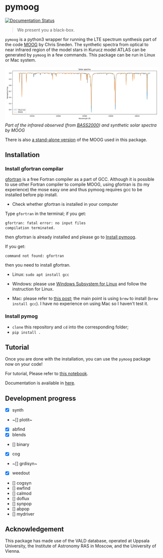 # pymoog

[![Documentation Status](https://readthedocs.org/projects/pymoog/badge/?version=latest)](https://pymoog.readthedocs.io/en/latest/?badge=latest)

> We present you a black-box.

`pymoog` is a python3 wrapper for running the LTE spectrum synthesis part of the code [MOOG](https://www.as.utexas.edu/~chris/moog.html) by Chris Sneden.
The synthetic spectra from optical to near infrared region of the model stars in Kurucz model ATLAS can be generated by `pymoog` in a few commands.
This package can be run in Linux or Mac system.

![](demo_sun/spectra.png)
*Part of the infrared observed (from [BASS2000](http://bass2000.obspm.fr/solar_spect.php)) and synthetic solar spectra by MOOG*

There is also [a stand-alone version](https://github.com/MingjieJian/moog_nosm) of the MOOG used in this package.

## Installation

### Install gfortran compilar

[gfortran](https://gcc.gnu.org/wiki/GFortran) is a free Fortran compiler as a part of GCC.
Although it is possible to use other Fortran compiler to compile MOOG, using gfortran is (to my experience) the mose easy one and thus pymoog requires gcc to be installed before pip install. 

- Check whether gfortran is installed in your computer

Type `gfortran` in the terminal; if you get:

```
gfortran: fatal error: no input files
compilation terminated.
```

then gfortran is already installed and please go to [Install pymoog](#install-pymoog). 

If you get:

```
command not found: gfortran
```

then you need to install gfortran.

- Linux: `sudo apt install gcc`

-  Windows: please use [Windows Subsystem for Linux](https://docs.microsoft.com/en-us/windows/wsl/) and follow the instruction for Linux.

- Mac: please refer to [this post](https://discussions.apple.com/thread/8336714); the main point is using `brew` to install (`brew install gcc`).
I have no experience on using Mac so I haven't test it. 

### <a name="install-pymoog"></a>Install pymog

- `clone` this repository and `cd` into the corresponding folder;
- `pip install .`
 

## Tutorial

Once you are done with the installation, you can use the `pymoog` package now on your code!

For tutorial, Please refer to [this notebook](docs/Tutorial.ipynb).

Documentation is available in [here](https://pymoog.readthedocs.io/en/latest/).

## Development progress

- [x] synth
- ~[] plotit~
- [x] abfind
- [x] blends
- [] binary
- [x] cog
- ~[] grdisyn~
- [x] weedout
- [] cogsyn
- [] ewfind
- [] calmod
- [] doflux
- [] synpop
- [] abpop
- [] mydriver

## Acknowledgement

This package has made use of the VALD database, operated at Uppsala University, the Institute of Astronomy RAS in Moscow, and the University of Vienna.